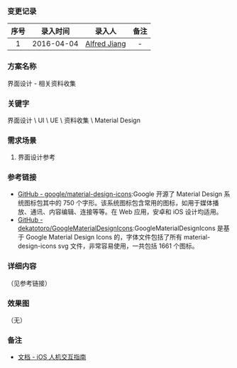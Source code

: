### 变更记录

| 序号 | 录入时间 | 录入人 | 备注 |
|:--------:|:--------:|:--------:|:--------:|
| 1 | 2016-04-04 | [Alfred Jiang](https://github.com/viktyz) | - |

### 方案名称

界面设计 - 相关资料收集

### 关键字

界面设计 \ UI \ UE \ 资料收集 \ Material Design

### 需求场景

1. 界面设计参考

### 参考链接

* [GitHub - google/material-design-icons](https://github.com/google/material-design-icons):Google 开源了 Material Design 系统图标包其中的 750 个字形。该系统图标包含常用的图标，如用于媒体播放、通讯、内容编辑、连接等等。在 Web 应用，安卓和 iOS 设计均适用。
* [GitHub - dekatotoro/GoogleMaterialDesignIcons](https://github.com/dekatotoro/GoogleMaterialDesignIcons):GoogleMaterialDesignIcons 是基于 Google Material Design Icons 的，字体文件包括了所有 material-design-icons svg 文件，非常容易使用，一共包括 1661 个图标。

### 详细内容
（见参考链接）

### 效果图
（无）

### 备注

* [文档 - iOS 人机交互指南](Notes/Note_00178_20160510.md)
